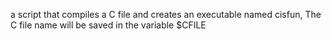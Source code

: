 a script that compiles a C file and creates an executable named cisfun, The C file name will be saved in the variable $CFILE
